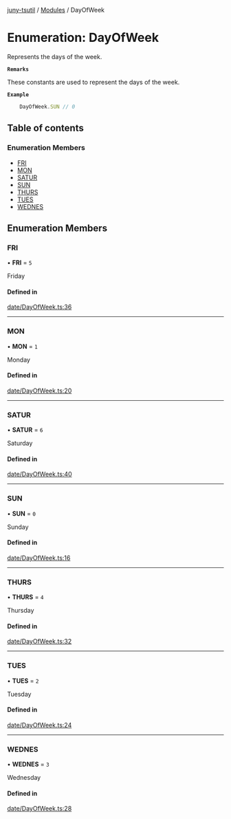 [juny-tsutil](../README.md) / [Modules](../modules.md) / DayOfWeek

# Enumeration: DayOfWeek

Represents the days of the week.

**`Remarks`**

These constants are used to represent the days of the week.

**`Example`**

```typescript
	DayOfWeek.SUN // 0
```

## Table of contents

### Enumeration Members

- [FRI](DayOfWeek.md#fri)
- [MON](DayOfWeek.md#mon)
- [SATUR](DayOfWeek.md#satur)
- [SUN](DayOfWeek.md#sun)
- [THURS](DayOfWeek.md#thurs)
- [TUES](DayOfWeek.md#tues)
- [WEDNES](DayOfWeek.md#wednes)

## Enumeration Members

### FRI

• **FRI** = ``5``

Friday

#### Defined in

[date/DayOfWeek.ts:36](https://github.com/jun-young1993/juny-tsutil/blob/85b0206/src/date/DayOfWeek.ts#L36)

___

### MON

• **MON** = ``1``

Monday

#### Defined in

[date/DayOfWeek.ts:20](https://github.com/jun-young1993/juny-tsutil/blob/85b0206/src/date/DayOfWeek.ts#L20)

___

### SATUR

• **SATUR** = ``6``

Saturday

#### Defined in

[date/DayOfWeek.ts:40](https://github.com/jun-young1993/juny-tsutil/blob/85b0206/src/date/DayOfWeek.ts#L40)

___

### SUN

• **SUN** = ``0``

Sunday

#### Defined in

[date/DayOfWeek.ts:16](https://github.com/jun-young1993/juny-tsutil/blob/85b0206/src/date/DayOfWeek.ts#L16)

___

### THURS

• **THURS** = ``4``

Thursday

#### Defined in

[date/DayOfWeek.ts:32](https://github.com/jun-young1993/juny-tsutil/blob/85b0206/src/date/DayOfWeek.ts#L32)

___

### TUES

• **TUES** = ``2``

Tuesday

#### Defined in

[date/DayOfWeek.ts:24](https://github.com/jun-young1993/juny-tsutil/blob/85b0206/src/date/DayOfWeek.ts#L24)

___

### WEDNES

• **WEDNES** = ``3``

Wednesday

#### Defined in

[date/DayOfWeek.ts:28](https://github.com/jun-young1993/juny-tsutil/blob/85b0206/src/date/DayOfWeek.ts#L28)
